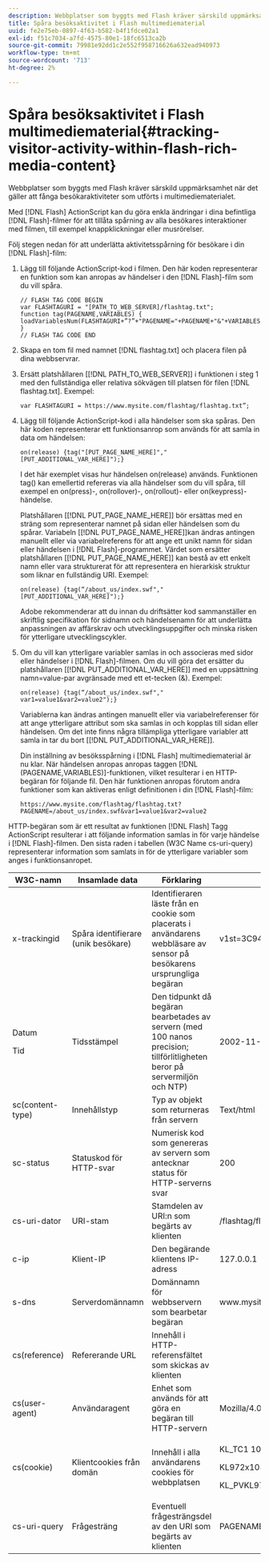 ```yaml
---
description: Webbplatser som byggts med Flash kräver särskild uppmärksamhet när det gäller att fånga besökaraktiviteter som utförts i multimediematerialet.
title: Spåra besöksaktivitet i Flash multimediematerial
uuid: fe2e75eb-0897-4f63-b582-b4f1fdce02a1
exl-id: f51c7034-a7fd-4575-80e1-18fc6513ca2b
source-git-commit: 79981e92dd1c2e552f958716626a632ead940973
workflow-type: tm+mt
source-wordcount: '713'
ht-degree: 2%

---
```


# Spåra besöksaktivitet i Flash multimediematerial{#tracking-visitor-activity-within-flash-rich-media-content}

Webbplatser som byggts med Flash kräver särskild uppmärksamhet när det gäller att fånga besökaraktiviteter som utförts i multimediematerialet.

Med [!DNL Flash] ActionScript kan du göra enkla ändringar i dina befintliga [!DNL Flash]-filmer för att tillåta spårning av alla besökares interaktioner med filmen, till exempel knappklickningar eller musrörelser.

Följ stegen nedan för att underlätta aktivitetsspårning för besökare i din [!DNL Flash]-film:

1. Lägg till följande ActionScript-kod i filmen. Den här koden representerar en funktion som kan anropas av händelser i den [!DNL Flash]-film som du vill spåra.

   ```
   // FLASH TAG CODE BEGIN
   var FLASHTAGURI = "[PATH_TO_WEB_SERVER]/flashtag.txt";
   function tag(PAGENAME,VARIABLES) {
   loadVariablesNum(FLASHTAGURI+”?”+"PAGENAME="+PAGENAME+"&"+VARIABLES,0);
   }
   // FLASH TAG CODE END
   ```

1. Skapa en tom fil med namnet [!DNL flashtag.txt] och placera filen på dina webbservrar.
1. Ersätt platshållaren \[[!DNL PATH_TO_WEB_SERVER]\] i funktionen i steg 1 med den fullständiga eller relativa sökvägen till platsen för filen [!DNL flashtag.txt]. Exempel:

   ```
   var FLASHTAGURI = https://www.mysite.com/flashtag/flashtag.txt”;
   ```

1. Lägg till följande ActionScript-kod i alla händelser som ska spåras. Den här koden representerar ett funktionsanrop som används för att samla in data om händelsen:

   ```
   on(release) {tag("[PUT_PAGE_NAME_HERE]","[PUT_ADDITIONAL_VAR_HERE]");}
   ```

   I det här exemplet visas hur händelsen on(release) används. Funktionen tag() kan emellertid refereras via alla händelser som du vill spåra, till exempel en on(press)-, on(rollover)-, on(rollout)- eller on(keypress)-händelse.

   Platshållaren \[[!DNL PUT_PAGE_NAME_HERE]\] bör ersättas med en sträng som representerar namnet på sidan eller händelsen som du spårar. Variabeln \[[!DNL PUT_PAGE_NAME_HERE]\]kan ändras antingen manuellt eller via variabelreferens för att ange ett unikt namn för sidan eller händelsen i [!DNL Flash]-programmet. Värdet som ersätter platshållaren \[[!DNL PUT_PAGE_NAME_HERE]\] kan bestå av ett enkelt namn eller vara strukturerat för att representera en hierarkisk struktur som liknar en fullständig URI. Exempel:

   ```
   on(release) {tag(“/about_us/index.swf","[PUT_ADDITIONAL_VAR_HERE]");}
   ```

   Adobe rekommenderar att du innan du driftsätter kod sammanställer en skriftlig specifikation för sidnamn och händelsenamn för att underlätta anpassningen av affärskrav och utvecklingsuppgifter och minska risken för ytterligare utvecklingscykler.

1. Om du vill kan ytterligare variabler samlas in och associeras med sidor eller händelser i [!DNL Flash]-filmen. Om du vill göra det ersätter du platshållaren \[[!DNL PUT_ADDITIONAL_VAR_HERE]\] med en uppsättning namn=value-par avgränsade med ett et-tecken (&amp;). Exempel:

   ```
   on(release) {tag(“/about_us/index.swf"," var1=value1&var2=value2");}
   ```

   Variablerna kan ändras antingen manuellt eller via variabelreferenser för att ange ytterligare attribut som ska samlas in och kopplas till sidan eller händelsen. Om det inte finns några tillämpliga ytterligare variabler att samla in tar du bort \[[!DNL PUT_ADDITIONAL_VAR_HERE]\].

   Din inställning av besöksspårning i [!DNL Flash] multimediematerial är nu klar. När händelsen anropas anropas taggen [!DNL (PAGENAME,VARIABLES)]-funktionen, vilket resulterar i en HTTP-begäran för följande fil. Den här funktionen anropas förutom andra funktioner som kan aktiveras enligt definitionen i din [!DNL Flash]-film:

   ```
   https://www.mysite.com/flashtag/flashtag.txt?PAGENAME=/about_us/index.swf&var1=value1&var2=value2
   ```

HTTP-begäran som är ett resultat av funktionen [!DNL Flash] Tagg ActionScript resulterar i att följande information samlas in för varje händelse i [!DNL Flash]-filmen. Den sista raden i tabellen (W3C Name cs-uri-query) representerar information som samlats in för de ytterligare variabler som anges i funktionsanropet.

<table id="table_A7ED9D38F36B4405947B2F48EA94D3C4">
 <thead>
  <tr>
   <th colname="col1" class="entry"> W3C-namn </th>
   <th colname="col2" class="entry"> Insamlade data </th>
   <th colname="col3" class="entry"> Förklaring </th>
   <th colname="col4" class="entry"> Exempel </th>
  </tr>
 </thead>
 <tbody>
  <tr>
   <td colname="col1"> x-trackingid </td>
   <td colname="col2"> Spåra identifierare (unik besökare) </td>
   <td colname="col3"> Identifieraren läste från en cookie som placerats i användarens webbläsare av <span class="wintitle"> sensor </span> på besökarens ursprungliga begäran </td>
   <td colname="col4"> v1st=3C94007B4E01F9C2 </td>
  </tr>
  <tr>
   <td colname="col1"> <p>Datum </p> <p>Tid </p> </td>
   <td colname="col2"> Tidsstämpel </td>
   <td colname="col3"> Den tidpunkt då begäran bearbetades av servern (med 100 nanos precision; tillförlitligheten beror på servermiljön och NTP) </td>
   <td colname="col4"> 2002-11-21 17:21:45.123 </td>
  </tr>
  <tr>
   <td colname="col1"> sc(content-type) </td>
   <td colname="col2"> Innehållstyp </td>
   <td colname="col3"> Typ av objekt som returneras från servern </td>
   <td colname="col4"> Text/html </td>
  </tr>
  <tr>
   <td colname="col1"> sc-status </td>
   <td colname="col2"> Statuskod för HTTP-svar </td>
   <td colname="col3"> Numerisk kod som genereras av servern som antecknar status för HTTP-serverns svar </td>
   <td colname="col4"> 200 </td>
  </tr>
  <tr>
   <td colname="col1"> cs-uri-dator </td>
   <td colname="col2"> URI-stam </td>
   <td colname="col3"> Stamdelen av URI:n som begärts av klienten </td>
   <td colname="col4"> /flashtag/flashtag.txt </td>
  </tr>
  <tr>
   <td colname="col1"> c-ip </td>
   <td colname="col2"> Klient-IP </td>
   <td colname="col3"> Den begärande klientens IP-adress </td>
   <td colname="col4"> 127.0.0.1 </td>
  </tr>
  <tr>
   <td colname="col1"> s-dns </td>
   <td colname="col2"> Serverdomännamn </td>
   <td colname="col3"> Domännamn för webbservern som bearbetar begäran </td>
   <td colname="col4"> www.mysite.com </td>
  </tr>
  <tr>
   <td colname="col1"> cs(reference) </td>
   <td colname="col2"> Refererande URL </td>
   <td colname="col3"> Innehåll i HTTP-referensfältet som skickas av klienten </td>
   <td colname="col4"></td>
  </tr>
  <tr>
   <td colname="col1"> cs(user-agent) </td>
   <td colname="col2"> Användaragent </td>
   <td colname="col3"> Enhet som används för att göra en begäran till HTTP-servern </td>
   <td colname="col4"> Mozilla/4.0+(compatible;+MSIE+6.0; +Windows+NT+5.1) </td>
  </tr>
  <tr>
   <td colname="col1"> cs(cookie) </td>
   <td colname="col2"> Klientcookies från domän </td>
   <td colname="col3"> Innehåll i alla användarens cookies för webbplatsen </td>
   <td colname="col4"> <p>KL_TC1 1038058778312 </p> <p>KL972x1038058778312282052 </p> <p>KL_PVKL972 0 </p> </td>
  </tr>
  <tr>
   <td colname="col1"> cs-uri-query </td>
   <td colname="col2"> Frågesträng </td>
   <td colname="col3"> Eventuell frågesträngsdel av den URI som begärts av klienten </td>
   <td colname="col4"> PAGENAME=/about_us/index.swf&amp;var1=value1&amp;var2=value2 </td>
  </tr>
 </tbody>
</table>
